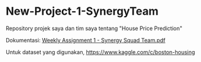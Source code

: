 # New-Project-1-SynergyTeam
Repository projek saya dan tim saya tentang "House Price Prediction"

Dokumentasi:
[Weekly Assignment 1 - Synergy Squad Team.pdf](https://github.com/user-attachments/files/20575032/Weekly.Assignment.1.-.Synergy.Squad.Team.pdf)

Untuk dataset yang digunakan, https://www.kaggle.com/c/boston-housing
